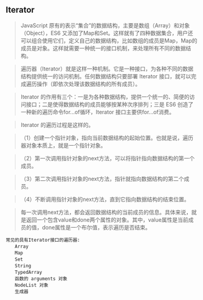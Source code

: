 ## Iterator
>JavaScript 原有的表示“集合”的数据结构，主要是数组（Array）和对象（Object），ES6 又添加了Map和Set。这样就有了四种数据集合，用户还可以组合使用它们，定义自己的数据结构，比如数组的成员是Map，Map的成员是对象。这样就需要一种统一的接口机制，来处理所有不同的数据结构。

>遍历器（Iterator）就是这样一种机制。它是一种接口，为各种不同的数据结构提供统一的访问机制。任何数据结构只要部署 Iterator 接口，就可以完成遍历操作（即依次处理该数据结构的所有成员）。

>Iterator 的作用有三个：一是为各种数据结构，提供一个统一的、简便的访问接口；二是使得数据结构的成员能够按某种次序排列；三是 ES6 创造了一种新的遍历命令for...of循环，Iterator 接口主要供for...of消费。

>Iterator 的遍历过程是这样的。

>（1）创建一个指针对象，指向当前数据结构的起始位置。也就是说，遍历器对象本质上，就是一个指针对象。

>（2）第一次调用指针对象的next方法，可以将指针指向数据结构的第一个成员。

>（3）第二次调用指针对象的next方法，指针就指向数据结构的第二个成员。

>（4）不断调用指针对象的next方法，直到它指向数据结构的结束位置。

>每一次调用next方法，都会返回数据结构的当前成员的信息。具体来说，就是返回一个包含value和done两个属性的对象。其中，value属性是当前成员的值，done属性是一个布尔值，表示遍历是否结束。

```
常见的具有Iterator接口的遍历器:
　　Array
　　Map
　　Set
　　String
　　TypedArray
　　函数的 arguments 对象
　　NodeList 对象
　　生成器
```